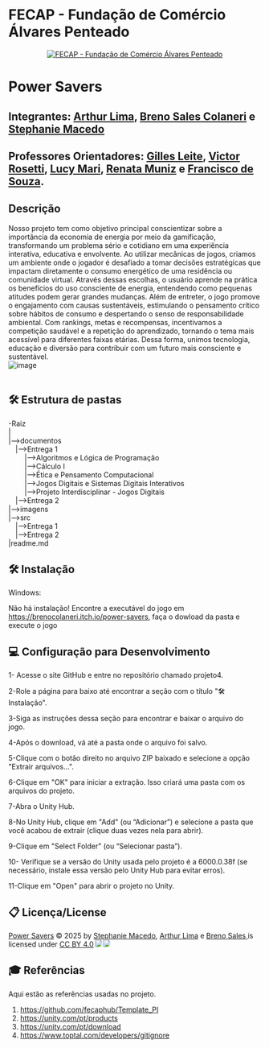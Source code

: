 # FECAP - Fundação de Comércio Álvares Penteado

<p align="center">
<a href= "https://www.fecap.br/"><img src="https://encrypted-tbn0.gstatic.com/images?q=tbn:ANd9GcRhZPrRa89Kma0ZZogxm0pi-tCn_TLKeHGVxywp-LXAFGR3B1DPouAJYHgKZGV0XTEf4AE&usqp=CAU" alt="FECAP - Fundação de Comércio Álvares Penteado" border="0"></a>
</p>

# Power Savers

## Integrantes: <a href= "https://www.linkedin.com/in/arthur-lima-a19303348/?utm_source=share&utm_campaign=share_via&utm_content=profile&utm_medium=android_app">Arthur Lima</a>, <a href= "https://www.linkedin.com/in/breno-sales-colaneri-231b59322/?utm_source=share&utm_campaign=share_via&utm_content=profile&utm_medium=ios_app">Breno Sales Colaneri</a> e <a href= "https://www.linkedin.com/in/stephanie-silva-1b6100340/">Stephanie Macedo</a>

## Professores Orientadores: <a href= "https://www.linkedin.com/in/gillespleite/">Gilles Leite</a>, <a href= "https://www.linkedin.com/in/victorbarq/">Victor Rosetti</a>, <a href= "https://www.linkedin.com/in/lucymari/">Lucy Mari</a>, <a href= "https://www.linkedin.com/in/remuniz/">Renata Muniz</a> e <a href= "https://www.linkedin.com/in/francisco-escobar/?originalSubdomain=br">Francisco de Souza</a>.

## Descrição

Nosso projeto tem como objetivo principal conscientizar sobre a importância da economia de energia por meio da gamificação, transformando um problema sério e cotidiano em uma experiência interativa, educativa e envolvente. Ao utilizar mecânicas de jogos, criamos um ambiente onde o jogador é desafiado a tomar decisões estratégicas que impactam diretamente o consumo energético de uma residência ou comunidade virtual. Através dessas escolhas, o usuário aprende na prática os benefícios do uso consciente de energia, entendendo como pequenas atitudes podem gerar grandes mudanças. Além de entreter, o jogo promove o engajamento com causas sustentáveis, estimulando o pensamento crítico sobre hábitos de consumo e despertando o senso de responsabilidade ambiental. Com rankings, metas e recompensas, incentivamos a competição saudável e a repetição do aprendizado, tornando o tema mais acessível para diferentes faixas etárias. Dessa forma, unimos tecnologia, educação e diversão para contribuir com um futuro mais consciente e sustentável.
<br>
![image](https://github.com/user-attachments/assets/3d5a0d48-cdbd-44cc-89e1-fad0f096b12e)
<br>
<br>
## 🛠 Estrutura de pastas

-Raiz<br>
|<br>
|-->documentos<br>
  &emsp;|-->Entrega 1<br>
  &emsp; &emsp;|-->Algoritmos e Lógica de Programação<br>
  &emsp; &emsp;|-->Cálculo I<br>
  &emsp; &emsp;|-->Ética e Pensamento Computacional<br>
  &emsp; &emsp;|-->Jogos Digitais e Sistemas Digitais Interativos<br>
  &emsp; &emsp;|-->Projeto Interdisciplinar - Jogos Digitais<br>
  &emsp;|-->Entrega 2<br>
|-->imagens<br>
|-->src<br>
  &emsp;|-->Entrega 1<br>
  &emsp;|-->Entrega 2<br>
|readme.md<br>

## 🛠 Instalação

Windows:

Não há instalação! Encontre a executável do jogo em https://brenocolaneri.itch.io/power-savers, faça o dowload da pasta e execute o jogo

## 💻 Configuração para Desenvolvimento

1- Acesse o site GitHub e entre no repositório chamado projeto4.

2-Role a página para baixo até encontrar a seção com o título "🛠 Instalação".

3-Siga as instruções dessa seção para encontrar e baixar o arquivo do jogo.

4-Após o download, vá até a pasta onde o arquivo foi salvo.

5-Clique com o botão direito no arquivo ZIP baixado e selecione a opção "Extrair arquivos...".

6-Clique em "OK" para iniciar a extração. Isso criará uma pasta com os arquivos do projeto.

7-Abra o Unity Hub.

8-No Unity Hub, clique em "Add" (ou “Adicionar”) e selecione a pasta que você acabou de extrair (clique duas vezes nela para abrir).

9-Clique em "Select Folder" (ou “Selecionar pasta”).

10- Verifique se a versão do Unity usada pelo projeto é a 6000.0.38f (se necessário, instale essa versão pelo Unity Hub para evitar erros).

11-Clique em "Open" para abrir o projeto no Unity.

## 📋 Licença/License

<a href="https://github.com/2025-1-NCC1/Projeto4">Power Savers</a> © 2025 by <a href="https://github.com/Tetefanii">Stephanie Macedo</a>, <a href="https://github.com/Arth-070">Arthur Lima</a> e <a href="https://github.com/BrenoColaneri">Breno Sales </a> is licensed under <a href="https://creativecommons.org/licenses/by/4.0/">CC BY 4.0</a><img src="https://mirrors.creativecommons.org/presskit/icons/cc.svg" style="max-width: 1em;max-height:1em;margin-left: .2em;"><img src="https://mirrors.creativecommons.org/presskit/icons/by.svg" style="max-width: 1em;max-height:1em;margin-left: .2em;">

## 🎓 Referências

Aqui estão as referências usadas no projeto.

1. <https://github.com/fecaphub/Template_PI>
2. <https://unity.com/pt/products>
3. <https://unity.com/pt/download>
4. <https://www.toptal.com/developers/gitignore>

